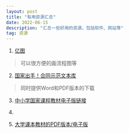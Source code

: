 ```yaml
---
layout: post
title: "有用资源汇总"
date: 2022-06-15
description: "汇总一些好用的资源，包括软件、网站等"
tag: 资源
---     
```



1. [亿图](https://www.edrawmax.cn/online/zh/)  

>  可以很方便的画流程图等




2. [国家出手！合同示范文本库](https://cont.12315.cn/)  

> 同时提供Word和PDF版本的下载


3. [中小学国家课程教材电子版链接](http://www.moe.gov.cn/jyb_xxgk/s5743/s5744/A26/202002/t20200213_420774.html)  

4. [](http://download.cucdc.com/search/?q=%E5%B8%82%E5%9C%BA%E8%B0%83%E6%9F%A5+%E6%95%99%E6%A1%88)  

5. [大学课本教材的PDF版本/电子版](http://melos.go2study.xyz:82/index.php?act=pl&id=618)
